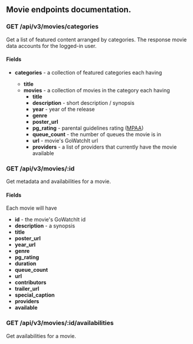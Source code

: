 ## Movie endpoints documentation.


### GET /api/v3/movies/categories
Get a list of featured content arranged by categories. The response movie data accounts for the logged-in user.

#### Fields
* __categories__ - a collection of featured categories each having 

	* __title__
	* __movies__ - a collection of movies in the category each having
		* __title__
		* __description__ - short description / synopsis
		* __year__ - year of the release
		* __genre__
		* __poster_url__
		* __pg_rating__ - parental guidelines rating ([MPAA](http://www.mpaa.org/film-ratings/))
		* __queue_count__ - the number of queues the movie is in
		* __url__ - movie's GoWatchIt url
		* __providers__ - a list of providers that currently have the movie available


### GET /api/v3/movies/:id
Get metadata and availabilities for a movie.

#### Fields
Each movie will have

* __id__ - the movie's GoWatchIt id
* __description__ - a synopsis
* __title__
* __poster_url__ 
* __year_url__
* __genre__
* __pg_rating__
* __duration__
* __queue_count__
* __url__
* __contributors__
* __trailer_url__
* __special_caption__
* __providers__
* __available__

### GET /api/v3/movies/:id/availabilities
Get availabilities for a movie.
